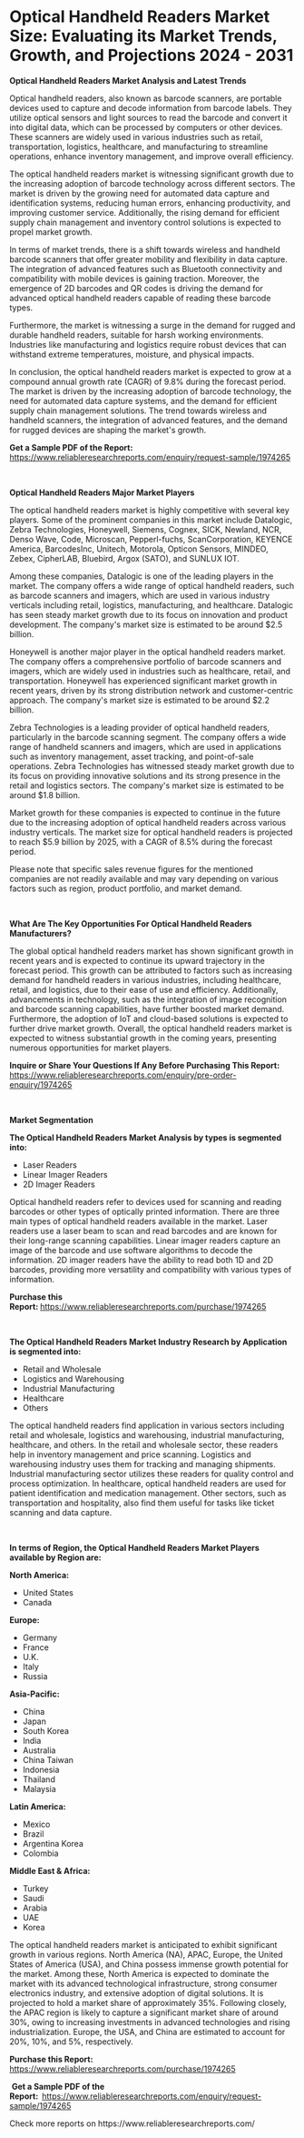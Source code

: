 <p><h1>Optical Handheld Readers Market Size: Evaluating its Market Trends, Growth, and Projections 2024 - 2031</h1></p><p><strong>Optical Handheld Readers Market Analysis and Latest Trends</strong></p>
<p><p>Optical handheld readers, also known as barcode scanners, are portable devices used to capture and decode information from barcode labels. They utilize optical sensors and light sources to read the barcode and convert it into digital data, which can be processed by computers or other devices. These scanners are widely used in various industries such as retail, transportation, logistics, healthcare, and manufacturing to streamline operations, enhance inventory management, and improve overall efficiency.</p><p>The optical handheld readers market is witnessing significant growth due to the increasing adoption of barcode technology across different sectors. The market is driven by the growing need for automated data capture and identification systems, reducing human errors, enhancing productivity, and improving customer service. Additionally, the rising demand for efficient supply chain management and inventory control solutions is expected to propel market growth.</p><p>In terms of market trends, there is a shift towards wireless and handheld barcode scanners that offer greater mobility and flexibility in data capture. The integration of advanced features such as Bluetooth connectivity and compatibility with mobile devices is gaining traction. Moreover, the emergence of 2D barcodes and QR codes is driving the demand for advanced optical handheld readers capable of reading these barcode types.</p><p>Furthermore, the market is witnessing a surge in the demand for rugged and durable handheld readers, suitable for harsh working environments. Industries like manufacturing and logistics require robust devices that can withstand extreme temperatures, moisture, and physical impacts.</p><p>In conclusion, the optical handheld readers market is expected to grow at a compound annual growth rate (CAGR) of 9.8% during the forecast period. The market is driven by the increasing adoption of barcode technology, the need for automated data capture systems, and the demand for efficient supply chain management solutions. The trend towards wireless and handheld scanners, the integration of advanced features, and the demand for rugged devices are shaping the market's growth.</p></p>
<p><strong>Get a Sample PDF of the Report:&nbsp;</strong> <a href="https://www.reliableresearchreports.com/enquiry/request-sample/1974265">https://www.reliableresearchreports.com/enquiry/request-sample/1974265</a></p>
<p>&nbsp;</p>
<p><strong>Optical Handheld Readers Major Market Players</strong></p>
<p><p>The optical handheld readers market is highly competitive with several key players. Some of the prominent companies in this market include Datalogic, Zebra Technologies, Honeywell, Siemens, Cognex, SICK, Newland, NCR, Denso Wave, Code, Microscan, Pepperl-fuchs, ScanCorporation, KEYENCE America, BarcodesInc, Unitech, Motorola, Opticon Sensors, MINDEO, Zebex, CipherLAB, Bluebird, Argox (SATO), and SUNLUX IOT.</p><p>Among these companies, Datalogic is one of the leading players in the market. The company offers a wide range of optical handheld readers, such as barcode scanners and imagers, which are used in various industry verticals including retail, logistics, manufacturing, and healthcare. Datalogic has seen steady market growth due to its focus on innovation and product development. The company's market size is estimated to be around $2.5 billion.</p><p>Honeywell is another major player in the optical handheld readers market. The company offers a comprehensive portfolio of barcode scanners and imagers, which are widely used in industries such as healthcare, retail, and transportation. Honeywell has experienced significant market growth in recent years, driven by its strong distribution network and customer-centric approach. The company's market size is estimated to be around $2.2 billion.</p><p>Zebra Technologies is a leading provider of optical handheld readers, particularly in the barcode scanning segment. The company offers a wide range of handheld scanners and imagers, which are used in applications such as inventory management, asset tracking, and point-of-sale operations. Zebra Technologies has witnessed steady market growth due to its focus on providing innovative solutions and its strong presence in the retail and logistics sectors. The company's market size is estimated to be around $1.8 billion.</p><p>Market growth for these companies is expected to continue in the future due to the increasing adoption of optical handheld readers across various industry verticals. The market size for optical handheld readers is projected to reach $5.9 billion by 2025, with a CAGR of 8.5% during the forecast period.</p><p>Please note that specific sales revenue figures for the mentioned companies are not readily available and may vary depending on various factors such as region, product portfolio, and market demand.</p></p>
<p>&nbsp;</p>
<p><strong>What Are The Key Opportunities For Optical Handheld Readers Manufacturers?</strong></p>
<p><p>The global optical handheld readers market has shown significant growth in recent years and is expected to continue its upward trajectory in the forecast period. This growth can be attributed to factors such as increasing demand for handheld readers in various industries, including healthcare, retail, and logistics, due to their ease of use and efficiency. Additionally, advancements in technology, such as the integration of image recognition and barcode scanning capabilities, have further boosted market demand. Furthermore, the adoption of IoT and cloud-based solutions is expected to further drive market growth. Overall, the optical handheld readers market is expected to witness substantial growth in the coming years, presenting numerous opportunities for market players.</p></p>
<p><strong>Inquire or Share Your Questions If Any Before Purchasing This Report:</strong> <a href="https://www.reliableresearchreports.com/enquiry/pre-order-enquiry/1974265">https://www.reliableresearchreports.com/enquiry/pre-order-enquiry/1974265</a></p>
<p>&nbsp;</p>
<p><strong>Market Segmentation</strong></p>
<p><strong>The Optical Handheld Readers Market Analysis by types is segmented into:</strong></p>
<p><ul><li>Laser Readers</li><li>Linear Imager Readers</li><li>2D Imager Readers</li></ul></p>
<p><p>Optical handheld readers refer to devices used for scanning and reading barcodes or other types of optically printed information. There are three main types of optical handheld readers available in the market. Laser readers use a laser beam to scan and read barcodes and are known for their long-range scanning capabilities. Linear imager readers capture an image of the barcode and use software algorithms to decode the information. 2D imager readers have the ability to read both 1D and 2D barcodes, providing more versatility and compatibility with various types of information.</p></p>
<p><strong>Purchase this Report:&nbsp;</strong><a href="https://www.reliableresearchreports.com/purchase/1974265">https://www.reliableresearchreports.com/purchase/1974265</a></p>
<p>&nbsp;</p>
<p><strong>The Optical Handheld Readers Market Industry Research by Application is segmented into:</strong></p>
<p><ul><li>Retail and Wholesale</li><li>Logistics and Warehousing</li><li>Industrial Manufacturing</li><li>Healthcare</li><li>Others</li></ul></p>
<p><p>The optical handheld readers find application in various sectors including retail and wholesale, logistics and warehousing, industrial manufacturing, healthcare, and others. In the retail and wholesale sector, these readers help in inventory management and price scanning. Logistics and warehousing industry uses them for tracking and managing shipments. Industrial manufacturing sector utilizes these readers for quality control and process optimization. In healthcare, optical handheld readers are used for patient identification and medication management. Other sectors, such as transportation and hospitality, also find them useful for tasks like ticket scanning and data capture.</p></p>
<p>&nbsp;</p>
<p><strong>In terms of Region, the Optical Handheld Readers Market Players available by Region are:</strong></p>
<p>
    <p> <strong> North America: </strong>
        <ul>
            <li>United States</li>
            <li>Canada</li>
        </ul>
        </p> 
    <p> <strong> Europe: </strong>
        <ul>
            <li>Germany</li>
            <li>France</li>
            <li>U.K.</li>
            <li>Italy</li>
            <li>Russia</li>
        </ul>
        </p> 
    <p> <strong> Asia-Pacific: </strong>
        <ul>
            <li>China</li>
            <li>Japan</li>
            <li>South Korea</li>
            <li>India</li>
            <li>Australia</li>
            <li>China Taiwan</li>
            <li>Indonesia</li>
            <li>Thailand</li>
            <li>Malaysia</li>
        </ul>
        </p> 
    <p> <strong> Latin America: </strong>
        <ul>
            <li>Mexico</li>
            <li>Brazil</li>
            <li>Argentina Korea</li>
            <li>Colombia</li>
        </ul>
        </p> 
    <p> <strong> Middle East & Africa: </strong>
        <ul>
            <li>Turkey</li>
            <li>Saudi</li>
            <li>Arabia</li>
            <li>UAE</li>
            <li>Korea</li>
        </ul>
    </p>
    </p>
<p><p>The optical handheld readers market is anticipated to exhibit significant growth in various regions. North America (NA), APAC, Europe, the United States of America (USA), and China possess immense growth potential for the market. Among these, North America is expected to dominate the market with its advanced technological infrastructure, strong consumer electronics industry, and extensive adoption of digital solutions. It is projected to hold a market share of approximately 35%. Following closely, the APAC region is likely to capture a significant market share of around 30%, owing to increasing investments in advanced technologies and rising industrialization. Europe, the USA, and China are estimated to account for 20%, 10%, and 5%, respectively.</p></p>
<p><strong>Purchase this Report: </strong><a href="https://www.reliableresearchreports.com/purchase/1974265">https://www.reliableresearchreports.com/purchase/1974265</a></p>
<p>&nbsp;<strong>Get a Sample PDF of the Report:&nbsp;&nbsp;</strong><a href="https://www.reliableresearchreports.com/enquiry/request-sample/1974265">https://www.reliableresearchreports.com/enquiry/request-sample/1974265</a></p>
<p><strong></strong></p>
<p>Check more reports on https://www.reliableresearchreports.com/</p>